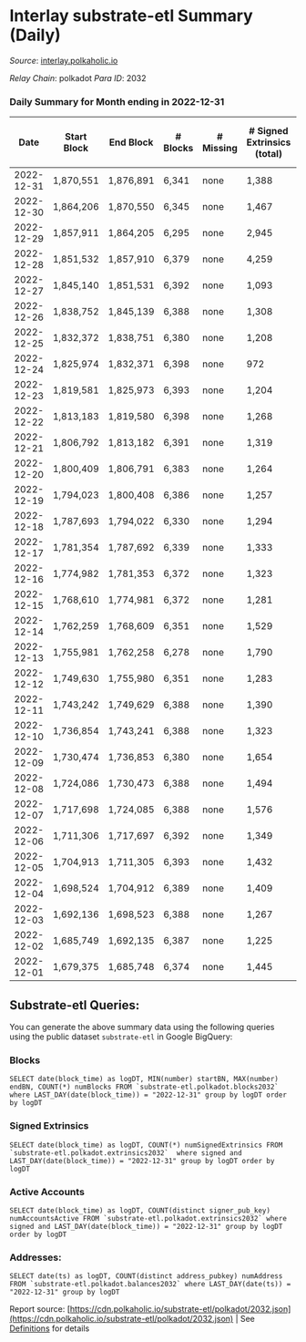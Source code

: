 # Interlay substrate-etl Summary (Daily)

_Source_: [interlay.polkaholic.io](https://interlay.polkaholic.io)

*Relay Chain*: polkadot
*Para ID*: 2032



### Daily Summary for Month ending in 2022-12-31


| Date | Start Block | End Block | # Blocks | # Missing | # Signed Extrinsics (total) | # Active Accounts | # Addresses with Balances | # Events | # Transfers | # XCM Transfers In | # XCM Transfers Out |
| ---- | ----------- | --------- | -------- | --------- | --------------------------- | ----------------- | ------------------------- | -------- | ----------- | ------------------ | ------------------- |
| 2022-12-31 | 1,870,551 | 1,876,891 | 6,341 | none  | 1,388 | 130 | 10,820 | 57,442 | 6,487 ($10,909.88) | 8 ($230.48) | 14 ($215.44) |
| 2022-12-30 | 1,864,206 | 1,870,550 | 6,345 | none  | 1,467 | 121 | 10,814 | 57,908 | 6,519 ($17,426.65) | 13 ($779.86) | 20 ($2,439.04) |
| 2022-12-29 | 1,857,911 | 1,864,205 | 6,295 | none  | 2,945 | 120 | 10,806 | 63,192 | 6,436 ($17,874.19) | 6 ($438.24) | 12 ($339.87) |
| 2022-12-28 | 1,851,532 | 1,857,910 | 6,379 | none  | 4,259 | 144 | 10,803 | 69,468 | 6,566 ($84,525.79) | 7 ($638.46) | 26 ($4,254.75) |
| 2022-12-27 | 1,845,140 | 1,851,531 | 6,392 | none  | 1,093 | 120 | 10,794 | 56,749 | 6,537 ($10,510.33) | 12 ($730.77) | 24 ($14,338.02) |
| 2022-12-26 | 1,838,752 | 1,845,139 | 6,388 | none  | 1,308 | 130 | 10,788 | 57,662 | 6,563 ($12,322.90) | 19 ($997.92) | 29 ($945.11) |
| 2022-12-25 | 1,832,372 | 1,838,751 | 6,380 | none  | 1,208 | 120 |  | 57,034 | 6,510 ($7,598.38) | 8 ($1,333.03) | 14 ($1,349.95) |
| 2022-12-24 | 1,825,974 | 1,832,371 | 6,398 | none  | 972 | 113 |  | 56,041 | 6,516 ($5,406.18) | 10 ($691.98) | 11 ($294.17) |
| 2022-12-23 | 1,819,581 | 1,825,973 | 6,393 | none  | 1,204 | 131 |  | 57,128 | 6,552 ($34,394.90) | 11 ($626.26) | 19 ($1,230.37) |
| 2022-12-22 | 1,813,183 | 1,819,580 | 6,398 | none  | 1,268 | 126 |  | 57,477 | 6,545 ($7,807.58) | 9 ($357.03) | 16 ($977.49) |
| 2022-12-21 | 1,806,792 | 1,813,182 | 6,391 | none  | 1,319 | 135 |  | 57,656 | 6,572 ($9,183.10) | 11 ($4,980.38) | 27 ($15,006.09) |
| 2022-12-20 | 1,800,409 | 1,806,791 | 6,383 | none  | 1,264 | 135 |  | 57,305 | 6,526 ($7,713.43) | 12 ($258.69) | 10 ($3,216.45) |
| 2022-12-19 | 1,794,023 | 1,800,408 | 6,386 | none  | 1,257 | 112 |  | 57,266 | 6,521 ($12,655.01) | 12 ($919.05) | 12 ($592.24) |
| 2022-12-18 | 1,787,693 | 1,794,022 | 6,330 | none  | 1,294 | 125 | 10,745 | 57,125 | 6,482 ($36,687.52) | 7 ($21,082.85) | 15 ($180.82) |
| 2022-12-17 | 1,781,354 | 1,787,692 | 6,339 | none  | 1,333 | 134 | 10,742 | 57,360 | 6,487 ($5,643.69) | 19 ($2,389.19) | 26 ($986.45) |
| 2022-12-16 | 1,774,982 | 1,781,353 | 6,372 | none  | 1,323 | 141 | 10,739 | 57,676 | 6,541 ($9,914.52) | 22 ($1,177.43) | 24 ($28,077.41) |
| 2022-12-15 | 1,768,610 | 1,774,981 | 6,372 | none  | 1,281 | 134 | 10,733 | 57,415 | 6,537 ($11,851.18) | 13 ($1,024.27) | 16 ($1,498.74) |
| 2022-12-14 | 1,762,259 | 1,768,609 | 6,351 | none  | 1,529 | 138 | 10,724 | 58,537 | 6,523 ($22,823.80) | 10 ($409.75) | 25 ($213,485.68) |
| 2022-12-13 | 1,755,981 | 1,762,258 | 6,278 | none  | 1,790 | 184 | 10,716 | 59,356 | 6,509 ($82,947.43) | 26 ($4,183.92) | 33 ($504,484.19) |
| 2022-12-12 | 1,749,630 | 1,755,980 | 6,351 | none  | 1,283 | 131 |  | 57,295 | 6,510 ($86,059.32) | 6 ($340.71) | 12 ($13,468.87) |
| 2022-12-11 | 1,743,242 | 1,749,629 | 6,388 | none  | 1,390 | 155 | 10,707 | 58,149 | 6,599 ($16,718.51) | 16 ($3,629.90) | 24 ($8,235.29) |
| 2022-12-10 | 1,736,854 | 1,743,241 | 6,388 | none  | 1,323 | 122 | 10,692 | 57,596 | 6,537 ($8,565.15) | 9 ($484.21) | 14 ($2,432.04) |
| 2022-12-09 | 1,730,474 | 1,736,853 | 6,380 | none  | 1,654 | 322 | 10,691 | 59,129 | 6,718 ($127,739.84) | 11 ($12,291.12) | 15 ($293.05) |
| 2022-12-08 | 1,724,086 | 1,730,473 | 6,388 | none  | 1,494 | 133 | 10,687 | 58,609 | 6,553 ($19,243.69) | 14 ($399.91) | 16 ($24,406.75) |
| 2022-12-07 | 1,717,698 | 1,724,085 | 6,388 | none  | 1,576 | 138 | 10,683 | 58,807 | 6,598 ($65,847.45) | 24 ($4,218.95) | 22 ($113,444.35) |
| 2022-12-06 | 1,711,306 | 1,717,697 | 6,392 | none  | 1,349 | 161 | 10,674 | 58,203 | 6,630 ($134,775.52) | 28 ($49,546.98) | 28 ($23,177.22) |
| 2022-12-05 | 1,704,913 | 1,711,305 | 6,393 | none  | 1,432 | 150 | 10,667 | 58,550 | 6,667 ($44,318.95) | 28 ($20,471.53) | 27 ($2,505.48) |
| 2022-12-04 | 1,698,524 | 1,704,912 | 6,389 | none  | 1,409 | 146 | 10,656 | 58,253 | 6,583 ($32,566.98) | 17 ($1,566.17) | 20 ($1,087.16) |
| 2022-12-03 | 1,692,136 | 1,698,523 | 6,388 | none  | 1,267 | 117 | 10,649 | 57,347 | 6,519 ($23,694.22) | 9 ($2,797.75) | 11 ($711.38) |
| 2022-12-02 | 1,685,749 | 1,692,135 | 6,387 | none  | 1,225 | 138 | 10,646 | 57,329 | 6,588 ($31,376.33) | 19 ($7,100.51) | 24 ($2,074.65) |
| 2022-12-01 | 1,679,375 | 1,685,748 | 6,374 | none  | 1,445 | 134 | 10,641 | 58,024 | 6,530 ($17,949.92) | 11 ($235,894.06) | 10 ($399.79) |

## Substrate-etl Queries:
You can generate the above summary data using the following queries using the public dataset `substrate-etl` in Google BigQuery:


### Blocks
```
SELECT date(block_time) as logDT, MIN(number) startBN, MAX(number) endBN, COUNT(*) numBlocks FROM `substrate-etl.polkadot.blocks2032`  where LAST_DAY(date(block_time)) = "2022-12-31" group by logDT order by logDT
```


### Signed Extrinsics
```
SELECT date(block_time) as logDT, COUNT(*) numSignedExtrinsics FROM `substrate-etl.polkadot.extrinsics2032`  where signed and LAST_DAY(date(block_time)) = "2022-12-31" group by logDT order by logDT
```


### Active Accounts
```
SELECT date(block_time) as logDT, COUNT(distinct signer_pub_key) numAccountsActive FROM `substrate-etl.polkadot.extrinsics2032` where signed and LAST_DAY(date(block_time)) = "2022-12-31" group by logDT order by logDT
```


### Addresses:
```
SELECT date(ts) as logDT, COUNT(distinct address_pubkey) numAddress FROM `substrate-etl.polkadot.balances2032` where LAST_DAY(date(ts)) = "2022-12-31" group by logDT
```



Report source: [https://cdn.polkaholic.io/substrate-etl/polkadot/2032.json](https://cdn.polkaholic.io/substrate-etl/polkadot/2032.json) | See [Definitions](/DEFINITIONS.md) for details
